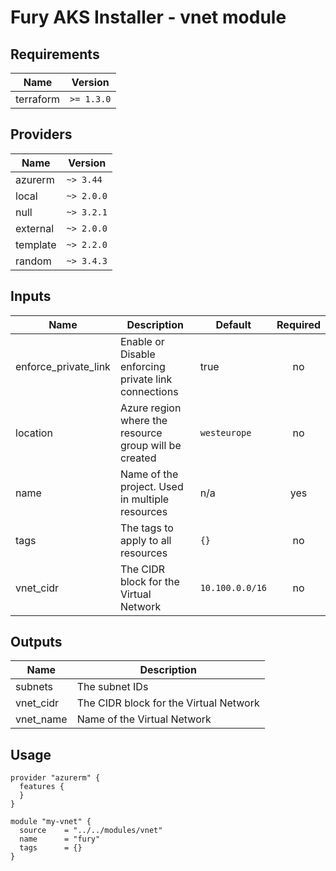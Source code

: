 <!-- BEGIN_TF_DOCS -->

# Fury AKS Installer - vnet module

<!-- <KFD-DOCS> -->

## Requirements

| Name      | Version   |
|-----------|-----------|
| terraform | `>= 1.3.0` |

## Providers

| Name    | Version   |
|---------|-----------|
|azurerm  | `~> 3.44` |
|local    | `~> 2.0.0`|
|null     | `~> 3.2.1`|
|external | `~> 2.0.0`|
|template | `~> 2.2.0`|
|random   | `~> 3.4.3`|

## Inputs

| Name | Description | Default | Required |
|------|-------------|---------|:--------:|
| enforce\_private\_link | Enable or Disable enforcing private link connections | true | no |
| location | Azure region where the resource group will be created | `westeurope` | no |
| name | Name of the project. Used in multiple resources | n/a | yes |
| tags | The tags to apply to all resources | `{}` | no |
| vnet\_cidr | The CIDR block for the Virtual Network | `10.100.0.0/16` | no |

## Outputs

| Name | Description |
|------|-------------|
| subnets | The subnet IDs |
| vnet\_cidr | The CIDR block for the Virtual Network |
| vnet\_name | Name of the Virtual Network |

## Usage

```hcl
provider "azurerm" {
  features {
  }
}

module "my-vnet" {
  source    = "../../modules/vnet"
  name      = "fury"
  tags      = {}
}


```

<!-- </KFD-DOCS> -->
<!-- END_TF_DOCS -->

